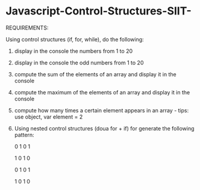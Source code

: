# Javascript-Control-Structures-SIIT-

REQUIREMENTS:

Using control structures (if, for, while), do the following: 

1. display in the console the numbers from 1 to 20

2. display in the console the odd numbers from 1 to 20

3. compute the sum of the elements of an array and display it in the console

4. compute the maximum of the elements of an array and display it in the console

5. compute how many times a certain element appears in an array - tips: use object, var element = 2

6. Using nested control structures (doua for + if) for generate the following pattern:

   0 1 0 1

   1 0 1 0

   0 1 0 1

   1 0 1 0

